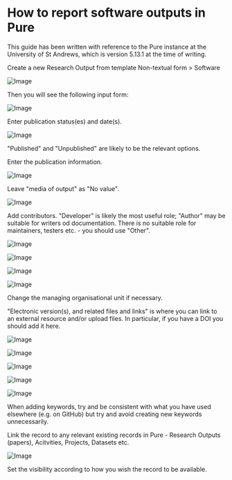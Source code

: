 # How to report software outputs in Pure

This guide has been written with reference to the Pure instance at the
University of St Andrews, which is version 5.13.1 at the time of writing.

Create a new Research Output from template Non-textual form > Software

![Image](PureImages/01_FindTemplate.png)

Then you will see the following input form:

![Image](PureImages/02_InputForm.png)

Enter publication status(es) and date(s). 

![Image](PureImages/03_PublicationStatus.png)

"Published" and "Unpublished" are likely to be the relevant options.

Enter the publication information. 

![Image](PureImages/04_Title.png)

Leave "media of output" as "No value".

![Image](PureImages/05_Media.png)

Add contributors. "Developer" is likely the most useful role; "Author" may be
suitable for writers od documentation. There is no suitable role for
maintainers, testers etc. - you should use "Other".

![Image](PureImages/06_FindAuthor.png)

![Image](PureImages/07_AddAuthor.png)

![Image](PureImages/08_AuthorRole.png)

![Image](PureImages/09_TwoAuthors.png)

Change the managing organisational unit if necessary.

"Electronic version(s), and related files and links" is where you can link to
an external resource and/or upload files. In particular, if you have a DOI you
should add it here.

![Image](PureImages/10_Publisher.png)

![Image](PureImages/11_Find_Publisher.png)

![Image](PureImages/12_Versions.png)

![Image](PureImages/13_FinalPublished.png)

![Image](PureImages/14_GitHubTag.png)

When adding keywords, try and be consistent with what you have used elsewhere
(e.g. on GitHub) but try and avoid creating new keywords unnecessarily.

Link the record to any relevant existing records in Pure - Research Outputs
(papers), Acitvities, Projects, Datasets etc.

![Image](PureImages/15_Relations.png)

Set the visibility according to how you wish the record to be available.

